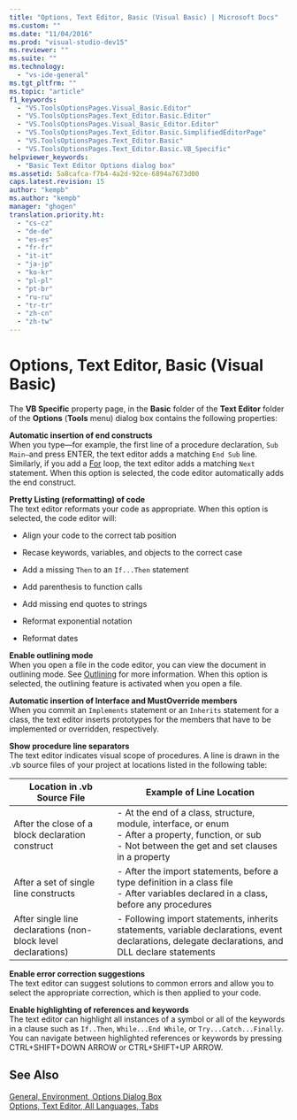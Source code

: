 ```yaml
---
title: "Options, Text Editor, Basic (Visual Basic) | Microsoft Docs"
ms.custom: ""
ms.date: "11/04/2016"
ms.prod: "visual-studio-dev15"
ms.reviewer: ""
ms.suite: ""
ms.technology: 
  - "vs-ide-general"
ms.tgt_pltfrm: ""
ms.topic: "article"
f1_keywords: 
  - "VS.ToolsOptionsPages.Visual_Basic.Editor"
  - "VS.ToolsOptionsPages.Text_Editor.Basic.Editor"
  - "VS.ToolsOptionsPages.Visual_Basic_Editor.Editor"
  - "VS.ToolsOptionsPages.Text_Editor.Basic.SimplifiedEditorPage"
  - "VS.ToolsOptionsPages.Text_Editor.Basic"
  - "VS.ToolsOptionsPages.Text_Editor.Basic.VB_Specific"
helpviewer_keywords: 
  - "Basic Text Editor Options dialog box"
ms.assetid: 5a8cafca-f7b4-4a2d-92ce-6894a7673d00
caps.latest.revision: 15
author: "kempb"
ms.author: "kempb"
manager: "ghogen"
translation.priority.ht: 
  - "cs-cz"
  - "de-de"
  - "es-es"
  - "fr-fr"
  - "it-it"
  - "ja-jp"
  - "ko-kr"
  - "pl-pl"
  - "pt-br"
  - "ru-ru"
  - "tr-tr"
  - "zh-cn"
  - "zh-tw"
---
```

# Options, Text Editor, Basic (Visual Basic)
The **VB Specific** property page, in the **Basic** folder of the **Text Editor** folder of the **Options** (**Tools** menu) dialog box contains the following properties:  
  
 **Automatic insertion of end constructs**  
 When you type—for example, the first line of a procedure declaration, `Sub Main—`and press ENTER, the text editor adds a matching `End Sub` line. Similarly, if you add a [For](/dotnet/visual-basic/language-reference/statements/for-next-statement) loop, the text editor adds a matching `Next` statement. When this option is selected, the code editor automatically adds the end construct.  
  
 **Pretty Listing (reformatting) of code**  
 The text editor reformats your code as appropriate. When this option is selected, the code editor will:  
  
-   Align your code to the correct tab position  
  
-   Recase keywords, variables, and objects to the correct case  
  
-   Add a missing `Then` to an `If...Then` statement  
  
-   Add parenthesis to function calls  
  
-   Add missing end quotes to strings  
  
-   Reformat exponential notation  
  
-   Reformat dates  
  
 **Enable outlining mode**  
 When you open a file in the code editor, you can view the document in outlining mode. See [Outlining](../../ide/outlining.md) for more information. When this option is selected, the outlining feature is activated when you open a file.  
  
 **Automatic insertion of Interface and MustOverride members**  
 When you commit an `Implements` statement or an `Inherits` statement for a class, the text editor inserts prototypes for the members that have to be implemented or overridden, respectively.  
  
 **Show procedure line separators**  
 The text editor indicates visual scope of procedures. A line is drawn in the .vb source files of your project at locations listed in the following table:  
  
|Location in .vb Source File|Example of Line Location|  
|---------------------------------|------------------------------|  
|After the close of a block declaration construct|-   At the end of a class, structure, module, interface, or enum<br />-   After a property, function, or sub<br />-   Not between the get and set clauses in a property|  
|After a set of single line constructs|-   After the import statements, before a type definition in a class file<br />-   After variables declared in a class, before any procedures|  
|After single line declarations (non-block level declarations)|-   Following import statements, inherits statements, variable declarations, event declarations, delegate declarations, and DLL declare statements|  
  
 **Enable error correction suggestions**  
 The text editor can suggest solutions to common errors and allow you to select the appropriate correction, which is then applied to your code.  
  
 **Enable highlighting of references and keywords**  
 The text editor can highlight all instances of a symbol or all of the keywords in a clause such as `If..Then`, `While...End While`, or `Try...Catch...Finally`. You can navigate between highlighted references or keywords by pressing CTRL+SHIFT+DOWN ARROW or CTRL+SHIFT+UP ARROW.  
  
## See Also  
 [General, Environment, Options Dialog Box](../../ide/reference/general-environment-options-dialog-box.md)   
 [Options, Text Editor, All Languages, Tabs](../../ide/reference/options-text-editor-all-languages-tabs.md)